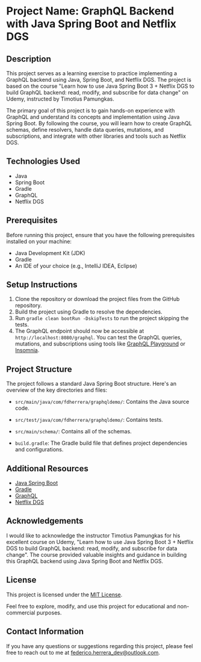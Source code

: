 # Project Name: GraphQL Backend with Java Spring Boot and Netflix DGS

## Description
This project serves as a learning exercise to practice implementing a GraphQL backend using Java, Spring Boot, and Netflix DGS. The project is based on the course "Learn how to use Java Spring Boot 3 + Netflix DGS to build GraphQL backend: read, modify, and subscribe for data change" on Udemy, instructed by Timotius Pamungkas.

The primary goal of this project is to gain hands-on experience with GraphQL and understand its concepts and implementation using Java Spring Boot. By following the course, you will learn how to create GraphQL schemas, define resolvers, handle data queries, mutations, and subscriptions, and integrate with other libraries and tools such as Netflix DGS.

## Technologies Used
- Java
- Spring Boot
- Gradle
- GraphQL
- Netflix DGS

## Prerequisites
Before running this project, ensure that you have the following prerequisites installed on your machine:
- Java Development Kit (JDK)
- Gradle
- An IDE of your choice (e.g., IntelliJ IDEA, Eclipse)

## Setup Instructions
1. Clone the repository or download the project files from the GitHub repository.
2. Build the project using Gradle to resolve the dependencies.
3. Run `gradle clean bootRun -DskipTests` to run the project skipping the tests.
3. The GraphQL endpoint should now be accessible at `http://localhost:8080/graphql`. You can test the GraphQL queries, mutations, and subscriptions using tools like [GraphQL Playground](https://github.com/graphql/graphql-playground) or [Insomnia](https://insomnia.rest/graphql/).

## Project Structure
The project follows a standard Java Spring Boot structure. Here's an overview of the key directories and files:

- `src/main/java/com/fdherrera/graphqldemo/`: Contains the Java source code.
- `src/test/java/com/fdherrera/graphqldemo/`: Contains tests.

- `src/main/schema/`: Contains all of the schemas.

- `build.gradle`: The Gradle build file that defines project dependencies and configurations.

## Additional Resources
- [Java Spring Boot](https://spring.io/projects/spring-boot)
- [Gradle](https://gradle.org/)
- [GraphQL](https://graphql.org/)
- [Netflix DGS](https://netflix.github.io/dgs/)

## Acknowledgements
I would like to acknowledge the instructor Timotius Pamungkas for his excellent course on Udemy, "Learn how to use Java Spring Boot 3 + Netflix DGS to build GraphQL backend: read, modify, and subscribe for data change". The course provided valuable insights and guidance in building this GraphQL backend using Java Spring Boot and Netflix DGS.

## License
This project is licensed under the [MIT License](LICENSE).

Feel free to explore, modify, and use this project for educational and non-commercial purposes.

## Contact Information
If you have any questions or suggestions regarding this project, please feel free to reach out to me at [federico.herrera_dev@outlook.com](mailto:federico.herrera_dev@outlook.com).


